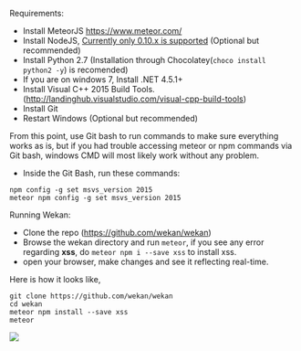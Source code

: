 Requirements:
- Install MeteorJS https://www.meteor.com/
- Install NodeJS, [Currently only 0.10.x is supported](https://nodejs.org/en/download/releases/) (Optional but recommended)
- Install Python 2.7 (Installation through Chocolatey(`choco install python2 -y`) is recomended)
- If you are on windows 7, Install .NET 4.5.1+
- Install Visual C++ 2015 Build Tools. (http://landinghub.visualstudio.com/visual-cpp-build-tools)
- Install Git
- Restart Windows (Optional but recommended)

From this point, use Git bash to run commands to make sure everything works as is, but if you had trouble accessing meteor or npm commands via Git bash, windows CMD will most likely work without any problem.
- Inside the Git Bash, run these commands:
```
npm config -g set msvs_version 2015
meteor npm config -g set msvs_version 2015
```

Running Wekan:
- Clone the repo (https://github.com/wekan/wekan)
- Browse the wekan directory and run `meteor`, if you see any error regarding **xss**, do `meteor npm i --save xss` to install xss.
- open your browser, make changes and see it reflecting real-time.

Here is how it looks like,

```
git clone https://github.com/wekan/wekan
cd wekan
meteor npm install --save xss
meteor
```

![](https://i.imgur.com/aNVBhj5.png)